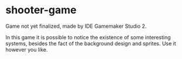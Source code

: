 # shooter-game
 Game not yet finalized, made by IDE Gamemaker Studio 2.


In this game it is possible to notice the existence of some interesting systems, besides the fact of the background design and sprites. Use it however you like.
